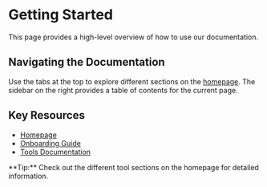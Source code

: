 # Getting Started

This page provides a high-level overview of how to use our documentation.

## Navigating the Documentation

Use the tabs at the top to explore different sections on the [homepage](index.md). The sidebar on the right provides a table of contents for the current page.

## Key Resources

- [Homepage](index.md)
- [Onboarding Guide](onboarding.md)
- [Tools Documentation](tools/index.md)

<div class="content-box">
    **Tip:** Check out the different tool sections on the homepage for detailed information.
</div>
